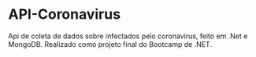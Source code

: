 # API-Coronavirus
 Api de coleta de dados sobre infectados pelo coronavirus, feito em .Net e MongoDB. Realizado como projeto final do Bootcamp de .NET.
